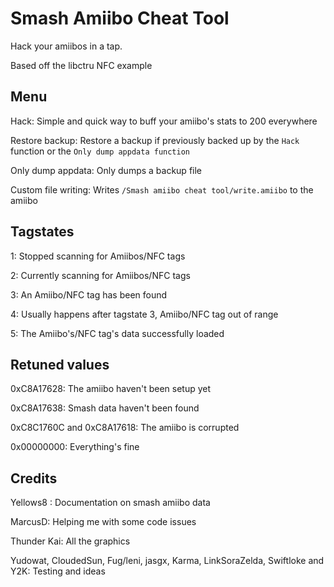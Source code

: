 # Smash Amiibo Cheat Tool
Hack your amiibos in a tap.

Based off the libctru NFC example

## Menu
Hack: Simple and quick way to buff your amiibo's stats to 200 everywhere

Restore backup: Restore a backup if previously backed up by the `Hack` function or the `Only dump appdata function`

Only dump appdata: Only dumps a backup file

Custom file writing: Writes `/Smash amiibo cheat tool/write.amiibo` to the amiibo

## Tagstates
1: Stopped scanning for Amiibos/NFC tags

2: Currently scanning for Amiibos/NFC tags

3: An Amiibo/NFC tag has been found

4: Usually happens after tagstate 3, Amiibo/NFC tag out of range

5: The Amiibo's/NFC tag's data successfully loaded

## Retuned values
0xC8A17628: The amiibo haven't been setup yet

0xC8A17638: Smash data haven't been found

0xC8C1760C and 0xC8A17618: The amiibo is corrupted

0x00000000: Everything's fine

## Credits
Yellows8 : Documentation on smash amiibo data

MarcusD: Helping me with some code issues

Thunder Kai: All the graphics

Yudowat, CloudedSun, Fug/leni, jasgx, Karma, LinkSoraZelda, Swiftloke and Y2K: Testing and ideas
